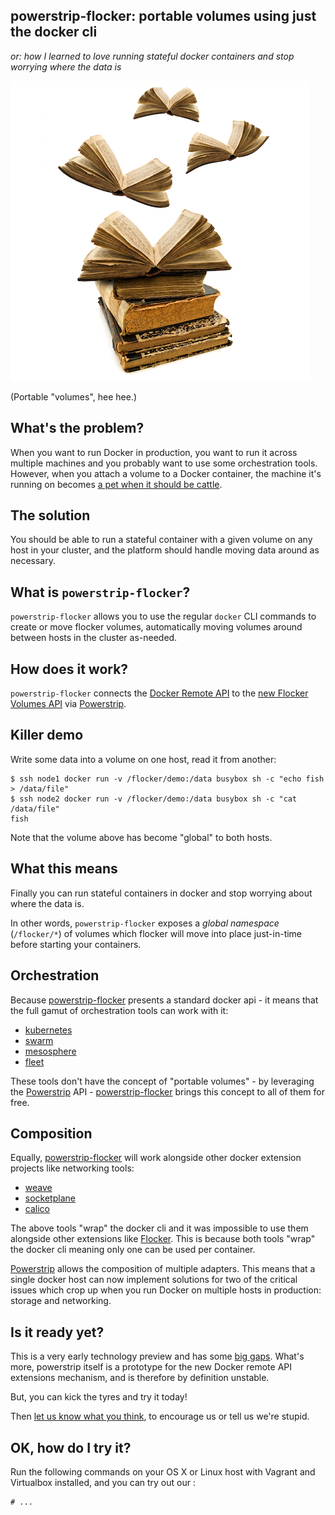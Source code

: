 ## powerstrip-flocker: portable volumes using just the docker cli
*or: how I learned to love running stateful docker containers and stop worrying where the data is*

![flying books to illustrate portable volumes](resources/flying_books.jpg)

(Portable "volumes", hee hee.)

## What's the problem?

When you want to run Docker in production, you want to run it across multiple machines and you probably want to use some orchestration tools.
However, when you attach a volume to a Docker container, the machine it's running on becomes [a pet when it should be cattle](http://www.theregister.co.uk/2013/03/18/servers_pets_or_cattle_cern/).

## The solution

You should be able to run a stateful container with a given volume on any host in your cluster, and the platform should handle moving data around as necessary.

## What is `powerstrip-flocker`?

`powerstrip-flocker` allows you to use the regular `docker` CLI commands to create or move flocker volumes, automatically moving volumes around between hosts in the cluster as-needed.

## How does it work?

`powerstrip-flocker` connects the [Docker Remote API](https://docs.docker.com/reference/api/docker_remote_api/) to the [new Flocker Volumes API](doc-dev.clusterhq.com/advanced/api.html) via [Powerstrip](https://github.com/clusterhq/powerstrip).

## Killer demo

Write some data into a volume on one host, read it from another:

```
$ ssh node1 docker run -v /flocker/demo:/data busybox sh -c "echo fish > /data/file"
$ ssh node2 docker run -v /flocker/demo:/data busybox sh -c "cat /data/file"
fish
```

Note that the volume above has become "global" to both hosts.

## What this means

Finally you can run stateful containers in docker and stop worrying about where the data is.

In other words, `powerstrip-flocker` exposes a *global namespace* (`/flocker/*`) of volumes which flocker will move into place just-in-time before starting your containers.

## Orchestration

Because [powerstrip-flocker](https://github.com/ClusterHQ/powerstrip-flocker) presents a standard docker api - it means that the full gamut of orchestration tools can work with it:

 * [kubernetes](https://github.com/googlecloudplatform/kubernetes)
 * [swarm](https://github.com/docker/swarm/)
 * [mesosphere](https://github.com/mesosphere/marathon)
 * [fleet](https://github.com/coreos/fleet)

These tools don't have the concept of "portable volumes" - by leveraging the [Powerstrip](https://github.com/ClusterHQ/powerstrip) API - [powerstrip-flocker](https://github.com/ClusterHQ/powerstrip-flocker) brings this concept to all of them for free.

## Composition

Equally, [powerstrip-flocker](https://github.com/ClusterHQ/powerstrip-flocker) will work alongside other docker extension projects like networking tools:

 * [weave](https://github.com/zettio/weave)
 * [socketplane](https://github.com/socketplane/socketplane)
 * [calico](https://github.com/Metaswitch/calico)

The above tools "wrap" the docker cli and it was impossible to use them alongside other extensions like [Flocker](https://github.com/ClusterHQ/flocker).  This is because both tools "wrap" the docker cli meaning only one can be used per container.

[Powerstrip](https://github.com/ClusterHQ/powerstrip) allows the composition of multiple adapters.  This means that a single docker host can now implement solutions for two of the critical issues which crop up when you run Docker on multiple hosts in production: storage and networking.

## Is it ready yet?

This is a very early technology preview and has some [big gaps](https://github.com/ClusterHQ/powerstrip-flocker/issues).
What's more, powerstrip itself is a prototype for the new Docker remote API extensions mechanism, and is therefore by definition unstable.

But, you can kick the tyres and try it today!

Then [let us know what you think](https://github.com/ClusterHQ/powerstrip-flocker/issues/new), to encourage us or tell us we're stupid.

## OK, how do I try it?

Run the following commands on your OS X or Linux host with Vagrant and Virtualbox installed, and you can try out our :

```
# ...
```
